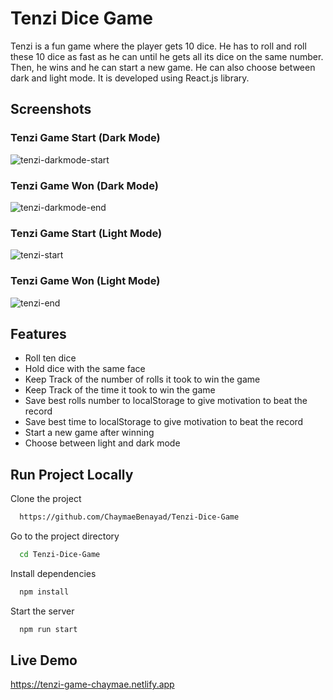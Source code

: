 # Tenzi Dice Game

Tenzi is a fun game where the player gets 10 dice. He has to roll and roll these 10 dice as fast as he can until he gets all its dice on the same number. Then, he wins and he can start a new game. He can also choose between dark and light mode. It is developed using React.js library.

## Screenshots

### Tenzi Game Start (Dark Mode)

![tenzi-darkmode-start](https://user-images.githubusercontent.com/78702422/200221385-489dad62-c310-48d4-92d6-5414a988a652.png)

### Tenzi Game Won (Dark Mode)

![tenzi-darkmode-end](https://user-images.githubusercontent.com/78702422/200221408-5956423b-d690-478f-be23-96b6636ab472.png)

### Tenzi Game Start (Light Mode)

![tenzi-start](https://user-images.githubusercontent.com/78702422/200221418-f1915d89-9ac5-448d-9b65-ae799ff159bc.png)

### Tenzi Game Won (Light Mode)

![tenzi-end](https://user-images.githubusercontent.com/78702422/200221396-10e15bce-0c80-4368-b8bf-a2cd0b4d42fd.png)

## Features

- Roll ten dice
- Hold dice with the same face
- Keep Track of the number of rolls it took to win the game
- Keep Track of the time it took to win the game
- Save best rolls number to localStorage to give motivation to beat the record
- Save best time to localStorage to give motivation to beat the record
- Start a new game after winning
- Choose between light and dark mode

## Run Project Locally

Clone the project

```bash
  https://github.com/ChaymaeBenayad/Tenzi-Dice-Game
```

Go to the project directory

```bash
  cd Tenzi-Dice-Game
```

Install dependencies

```bash
  npm install
```

Start the server

```bash
  npm run start
```

## Live Demo

https://tenzi-game-chaymae.netlify.app
